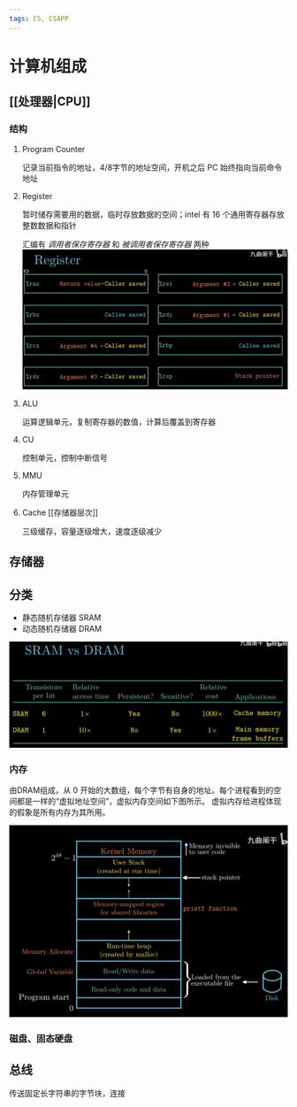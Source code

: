 ```yaml
---
tags: CS, CSAPP
---
```

# 计算机组成

## [[处理器|CPU]]

### 结构

1. Program Counter

    记录当前指令的地址，4/8字节的地址空间，开机之后 PC 始终指向当前命令地址

2. Register

    暂时储存需要用的数据，临时存放数据的空间；intel 有 16 个通用寄存器存放整数数据和指针

    汇编有 *调用者保存寄存器* 和 *被调用者保存寄存器* 两种
    ![寄存器的作用](../../attachments/寄存器.png)

3. ALU

    运算逻辑单元，复制寄存器的数值，计算后覆盖到寄存器

4. CU

    控制单元，控制中断信号

5. MMU

    内存管理单元

6. Cache [[存储器层次]]

    三级缓存，容量逐级增大，速度逐级减少

## 存储器

## 分类

- 静态随机存储器 SRAM
- 动态随机存储器 DRAM

![SRAM&DRAM](../../attachments/2022-06-02-22-07-36.png)

### 内存

由DRAM组成，从 0 开始的大数组，每个字节有自身的地址。每个进程看到的空间都是一样的“虚拟地址空间”，虚拟内存空间如下图所示。
虚拟内存给进程体现的假象是所有内存为其所用。

![img](../../attachments/vm.png)

### 磁盘、固态硬盘

## 总线

传送固定长字符串的字节块，连接
